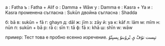 а                  : Fatha
ъ                  : Fatha + Alif
о                  : Damma + Wāw
у                  : Damma
е                  : Kasra + Ya
и                  : Kasra
променена съгласна : Sukūn
двойна съгласна    : Shadda 

б: bā
в: sukūn + fā
г: ghayn
д: dāl
ж: jīm
з: zāy
й: ya
к: kāf
л: lām
м: mīm
н: nūn
п: sukūn + bā
р: rā
с: sīn
т: tā
ф: fā
х: khā
ш: shīn
w: wāw

пример: Тест това е пробно есенно изречение.
تيِست توُفَْ يِ بْروُبنوُ يِسيِنّوُ
